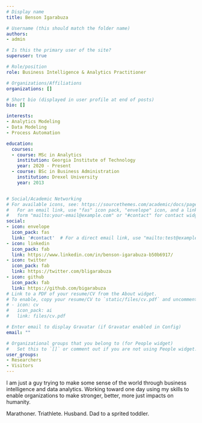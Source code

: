 ```yaml
---
# Display name
title: Benson Igarabuza

# Username (this should match the folder name)
authors:
- admin

# Is this the primary user of the site?
superuser: true

# Role/position
role: Business Intelligence & Analytics Practitioner

# Organizations/Affiliations
organizations: []

# Short bio (displayed in user profile at end of posts)
bio: []

interests:
- Analytics Modeling
- Data Modeling
- Process Automation

education:
  courses:
  - course: MSc in Analytics
    institution: Georgia Institute of Technology
    year: 2020 - Present
  - course: BSc in Business Administration
    institution: Drexel University
    year: 2013


# Social/Academic Networking
# For available icons, see: https://sourcethemes.com/academic/docs/page-builder/#icons
#   For an email link, use "fas" icon pack, "envelope" icon, and a link in the
#   form "mailto:your-email@example.com" or "#contact" for contact widget.
social:
- icon: envelope
  icon_pack: fas
  link: '#contact'  # For a direct email link, use "mailto:test@example.org".
- icon: linkedin
  icon_pack: fab
  link: https://www.linkedin.com/in/benson-igarabuza-b50b6917/
- icon: twitter
  icon_pack: fab
  link: https://twitter.com/bligarabuza
- icon: github
  icon_pack: fab
  link: https://github.com/bigarabuza
# Link to a PDF of your resume/CV from the About widget.
# To enable, copy your resume/CV to `static/files/cv.pdf` and uncomment the lines below.
# - icon: cv
#   icon_pack: ai
#   link: files/cv.pdf

# Enter email to display Gravatar (if Gravatar enabled in Config)
email: ""

# Organizational groups that you belong to (for People widget)
#   Set this to `[]` or comment out if you are not using People widget.
user_groups:
- Researchers
- Visitors
---
```


I am just a guy trying to make some sense of the world through business intelligence and data analytics. Working toward one day using my skills to enable organizations to make stronger, better, more just impacts on humanity.

Marathoner. Triathlete. Husband. Dad to a sprited toddler.